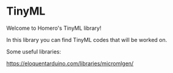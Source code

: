 # TinyML
Welcome to Homero's TinyML library!

In this library you can find TinyML codes that will be worked on.

Some useful libraries:

https://eloquentarduino.com/libraries/micromlgen/
